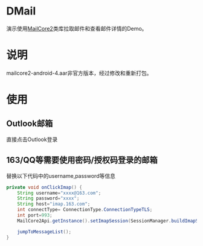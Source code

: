 # DMail
演示使用[MailCore2](https://github.com/MailCore/mailcore2)类库拉取邮件和查看邮件详情的Demo。
# 说明
mailcore2-android-4.aar非官方版本，经过修改和重新打包。

# 使用
## Outlook邮箱
直接点击Outlook登录

## 163/QQ等需要使用密码/授权码登录的邮箱
替换以下代码中的username,password等信息
```java
private void onClickImap() {
    String username="xxxx@163.com";
    String password="xxxx";
    String host="imap.163.com";
    int connectType= ConnectionType.ConnectionTypeTLS;
    int port=993;
    MailCore2Api.getInstance().setImapSession(SessionManager.buildImapSession(username,password,host,port,connectType,null));

    jumpToMessageList();
}
```


    
